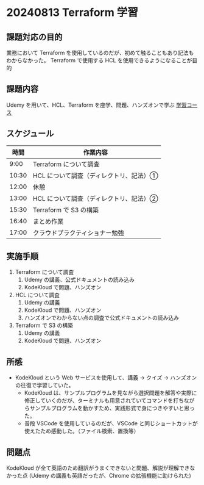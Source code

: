 # 20240813 Terraform 学習

## 課題対応の目的

業務において Terraform を使用しているのだが、初めて触ることもあり記法もわからなかった。
Terraform で使用する HCL を使用できるようになることが目的

## 課題内容

Udemy を用いて、HCL、Terraform を座学、問題、ハンズオンで学ぶ
[学習コース](https://www.udemy.com/course/terraform-for-the-absolute-beginners/?couponCode=24T2MT81324#notes)

## スケジュール

| 時間  | 作業内容                                |
| ----- | --------------------------------------- |
| 9:00  | Terraform について調査                  |
| 10:30 | HCL について調査（ディレクトリ、記法）① |
| 12:00 | 休憩                                    |
| 13:00 | HCL について調査（ディレクトリ、記法）② |
| 15:30 | Terraform で S3 の構築                  |
| 16:40 | まとめ作業                              |
| 17:00 | クラウドプラクティショナー勉強          |

## 実施手順

1. Terraform について調査
   1. Udemy の講義、公式ドキュメントの読み込み
   2. KodeKloud で問題、ハンズオン
2. HCL について調査
   1. Udemy の講義
   2. KodeKloud で問題、ハンズオン
   3. ハンズオンでわからない点の調査で公式ドキュメントの読み込み
3. Terraform で S3 の構築
   1. Udemy の講義
   2. KodeKloud で問題、ハンズオン

## 所感

- KodeKloud という Web サービスを使用して、講義 -> クイズ -> ハンズオンの往復で学習していた。
  - KodeKloud は、サンプルプログラムを見ながら選択問題を解答や実際に修正していくのだが、ターミナルも用意されていてコマンドを打ちながらサンプルプログラムを動かすため、実践形式で身につきやすいと思った。
  - 普段 VSCode を使用しているのだが、VSCode と同じショートカットが使えたため感動した。（ファイル検索、置換等）

## 問題点

KodeKloud が全て英語のため翻訳がうまくできないと問題、解説が理解できなかった点
(Udemy の講義も英語だったが、Chrome の拡張機能に助けられた)
